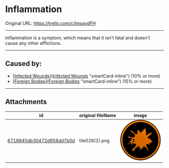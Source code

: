 # Inflammation

Original URL: https://trello.com/c/lmxaydFH

---

Inflammation is a symptom, which means that it isn't fatal and doesn't cause any other afflictions.

---

## Caused by:

- [[Infected Wounds](../Any%20bodypart/Infected%20Wounds.md)]([Infected Wounds](../Any%20bodypart/Infected%20Wounds.md) "smartCard-inline") (10% or more)
- [[Foreign Bodies](../Any%20bodypart/Foreign%20Bodies.md)]([Foreign Bodies](../Any%20bodypart/Foreign%20Bodies.md) "smartCard-inline") (15% or more)

---

## Attachments

id | original fileName | image
---|---|---
[6718845db30472d958dd7b0d](./Inflammation%20-%20Attachments/6718845db30472d958dd7b0d.png) | tile028(2).png | ![tile028(2).png\|200](./Inflammation%20-%20Attachments/6718845db30472d958dd7b0d.png)